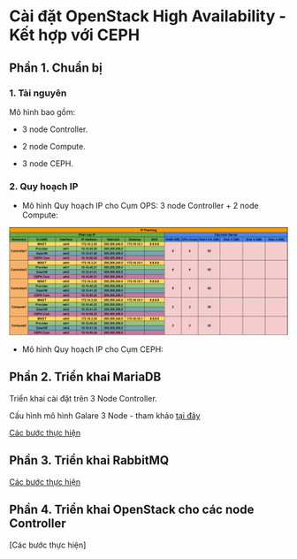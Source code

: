 # Cài đặt OpenStack High Availability - Kết hợp với CEPH

## Phần 1. Chuẩn bị

### 1. Tài nguyên

Mô hình bao gồm:

- 3 node Controller.

- 2 node Compute.

- 3 node CEPH.

### 2. Quy hoạch IP

- Mô hình Quy hoạch IP cho Cụm OPS: 3 node Controller + 2 node Compute:

![](../images/4-install-ops-ha-ceph/Screenshot_1.png)

- Mô hình Quy hoạch IP cho Cụm CEPH:

## Phần 2. Triển khai MariaDB

Triển khai cài đặt trên 3 Node Controller.

Cấu hình mô hình Galare 3 Node - tham khảo [tại đây](https://github.com/quanganh1996111/ha-cluster-nhanhoa/blob/main/2-cluster/5-install-galare-3node-centos7.md)

[Các bước thực hiện](https://github.com/quanganh1996111/openstack/blob/main/install-openstack/docs/41-install-galera-ha-rabbitmq-ops.md)

## Phần 3. Triển khai RabbitMQ

[Các bước thực hiện](https://github.com/quanganh1996111/openstack/blob/main/install-openstack/docs/41-install-galera-ha-rabbitmq-ops.md#ph%E1%BA%A7n-2-tri%E1%BB%83n-khai-rabbitmq-cluster)

## Phần 4. Triển khai OpenStack cho các node Controller

[Các bước thực hiện]